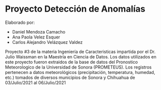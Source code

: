 # Proyecto Detección de Anomalías
Elaborado por:
*   Daniel Mendoza Camacho
*   Ana Paola Velez Esquer
*   Carlos Alejandro Velázquez Valdez

Proyecto #3 de la materia Ingeniería de Caracteristicas impartida por el Dr. Julio Waissman en la Maestría en Ciencia de Datos.
Los datos utilizados en este proyecto fueron extraidos de la base de datos del Pronostico Meteorologico de la Universidad de Sonora (PROMETEUS). Los registros pertenecen a datos meteorológicos (precipitación, temperatura, humedad, etc.) tomados de diversos municipios de Sonora y Chihuahua de 03/Julio/2021 al 06/Julio/2021
